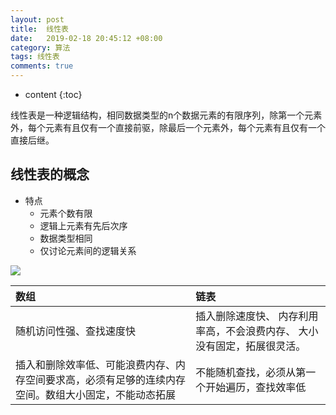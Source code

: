 ```yaml
---
layout: post
title:  线性表
date:   2019-02-18 20:45:12 +08:00
category: 算法
tags: 线性表
comments: true
---
```


* content
{:toc}

线性表是一种逻辑结构，相同数据类型的n个数据元素的有限序列，除第一个元素外，每个元素有且仅有一个直接前驱，除最后一个元素外，每个元素有且仅有一个直接后继。








## 线性表的概念

- 特点
  - 元素个数有限
  - 逻辑上元素有先后次序
  - 数据类型相同
  - 仅讨论元素间的逻辑关系

![](http://git.inspur.com/cloud-doc/vpc-doc/blob/master/media/linetable.png)

| 数组 | 链表     |
| :------------- | :------------- |
| 随机访问性强、查找速度快 |   插入删除速度快、 内存利用率高，不会浪费内存、 大小没有固定，拓展很灵活。     |
| 插入和删除效率低、可能浪费内存、内存空间要求高，必须有足够的连续内存空间。数组大小固定，不能动态拓展 | 不能随机查找，必须从第一个开始遍历，查找效率低  |
